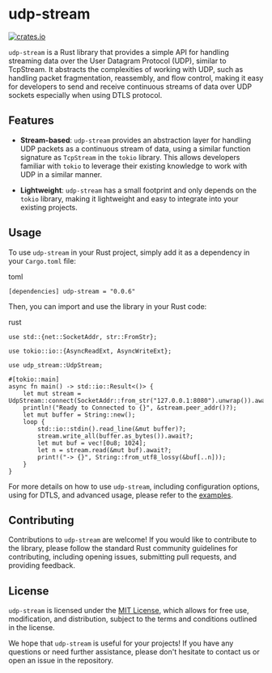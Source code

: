 
# udp-stream

[![crates.io](https://img.shields.io/crates/v/udp-stream.svg)](https://crates.io/crates/udp-stream)


`udp-stream` is a Rust library that provides a simple API for handling streaming data over the User Datagram Protocol (UDP), similar to TcpStream. It abstracts the complexities of working with UDP, such as handling packet fragmentation, reassembly, and flow control, making it easy for developers to send and receive continuous streams of data over UDP sockets especially when using DTLS protocol.

## Features

-   **Stream-based**: `udp-stream` provides an abstraction layer for handling UDP packets as a continuous stream of data, using a similar function signature as `TcpStream` in the `tokio` library. This allows developers familiar with `tokio` to leverage their existing knowledge to work with UDP in a similar manner.
    
-   **Lightweight**: `udp-stream` has a small footprint and only depends on the `tokio` library, making it lightweight and easy to integrate into your existing projects.
    
## Usage

To use `udp-stream` in your Rust project, simply add it as a dependency in your `Cargo.toml` file:

toml

`[dependencies]
udp-stream = "0.0.6"` 

Then, you can import and use the library in your Rust code:

rust

```
use std::{net::SocketAddr, str::FromStr};

use tokio::io::{AsyncReadExt, AsyncWriteExt};

use udp_stream::UdpStream;

#[tokio::main]
async fn main() -> std::io::Result<()> {
    let mut stream = UdpStream::connect(SocketAddr::from_str("127.0.0.1:8080").unwrap()).await?;
    println!("Ready to Connected to {}", &stream.peer_addr()?);
    let mut buffer = String::new();
    loop {
        std::io::stdin().read_line(&mut buffer)?;
        stream.write_all(buffer.as_bytes()).await?;
        let mut buf = vec![0u8; 1024];
        let n = stream.read(&mut buf).await?;
        print!("-> {}", String::from_utf8_lossy(&buf[..n]));
    }
}
```

For more details on how to use `udp-stream`, including configuration options, using for DTLS, and advanced usage, please refer to the [examples](https://github.com/SajjadPourali/udp-stream/tree/master/examples).

## Contributing

Contributions to `udp-stream` are welcome! If you would like to contribute to the library, please follow the standard Rust community guidelines for contributing, including opening issues, submitting pull requests, and providing feedback.

## License

`udp-stream` is licensed under the [MIT License](https://chat.openai.com/c/LICENSE), which allows for free use, modification, and distribution, subject to the terms and conditions outlined in the license.

We hope that `udp-stream` is useful for your projects! If you have any questions or need further assistance, please don't hesitate to contact us or open an issue in the repository.
